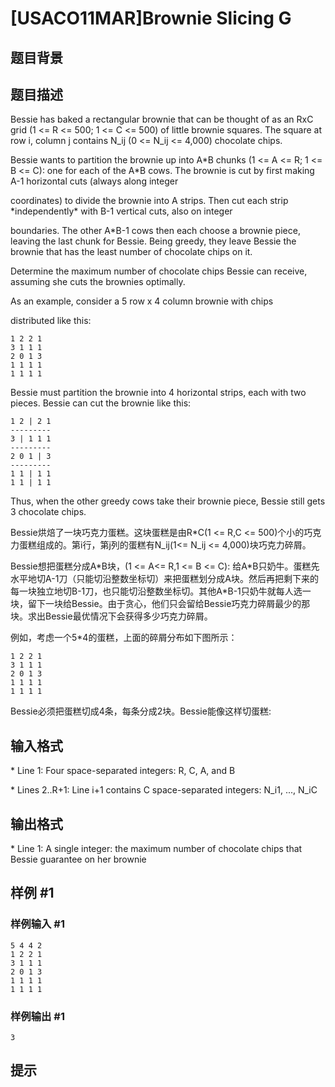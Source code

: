 # [USACO11MAR]Brownie Slicing G

## 题目背景



## 题目描述

Bessie has baked a rectangular brownie that can be thought of as an RxC grid (1 <= R <= 500; 1 <= C <= 500) of little brownie squares. The square at row i, column j contains N\_ij (0 <= N\_ij <= 4,000) chocolate chips.

Bessie wants to partition the brownie up into A\*B chunks (1 <= A <= R; 1 <= B <= C): one for each of the A\*B cows. The brownie is cut by first making A-1 horizontal cuts (always along integer

coordinates) to divide the brownie into A strips.  Then cut each strip \*independently\* with B-1 vertical cuts, also on integer

boundaries. The other A\*B-1 cows then each choose a brownie piece, leaving the last chunk for Bessie. Being greedy, they leave Bessie the brownie that has the least number of chocolate chips on it.

Determine the maximum number of chocolate chips Bessie can receive, assuming she cuts the brownies optimally.

As an example, consider a 5 row x 4 column brownie with chips

distributed like this:
```
1 2 2 1
3 1 1 1
2 0 1 3
1 1 1 1
1 1 1 1
```

Bessie must partition the brownie into 4 horizontal strips, each with two pieces. Bessie can cut the brownie like this:

```
1 2 | 2 1
---------
3 | 1 1 1
---------
2 0 1 | 3
---------
1 1 | 1 1
1 1 | 1 1
```

Thus, when the other greedy cows take their brownie piece, Bessie still gets 3 chocolate chips.

Bessie烘焙了一块巧克力蛋糕。这块蛋糕是由R\*C(1 <= R,C <= 500)个小的巧克力蛋糕组成的。第i行，第j列的蛋糕有N\_ij(1<= N\_ij <= 4,000)块巧克力碎屑。

Bessie想把蛋糕分成A\*B块，(1 <= A<= R,1 <= B <= C): 给A\*B只奶牛。蛋糕先水平地切A-1刀（只能切沿整数坐标切）来把蛋糕划分成A块。然后再把剩下来的每一块独立地切B-1刀，也只能切沿整数坐标切。其他A\*B-1只奶牛就每人选一块，留下一块给Bessie。由于贪心，他们只会留给Bessie巧克力碎屑最少的那块。求出Bessie最优情况下会获得多少巧克力碎屑。

例如，考虑一个5\*4的蛋糕，上面的碎屑分布如下图所示：

```
1 2 2 1
3 1 1 1
2 0 1 3
1 1 1 1
1 1 1 1
```
Bessie必须把蛋糕切成4条，每条分成2块。Bessie能像这样切蛋糕:


## 输入格式

\* Line 1: Four space-separated integers: R, C, A, and B

\* Lines 2..R+1: Line i+1 contains C space-separated integers: N\_i1, ..., N\_iC


## 输出格式

\* Line 1: A single integer: the maximum number of chocolate chips that Bessie guarantee on her brownie


## 样例 #1

### 样例输入 #1
```
5 4 4 2 
1 2 2 1 
3 1 1 1 
2 0 1 3 
1 1 1 1 
1 1 1 1 
```

### 样例输出 #1

```
3 
```

## 提示



